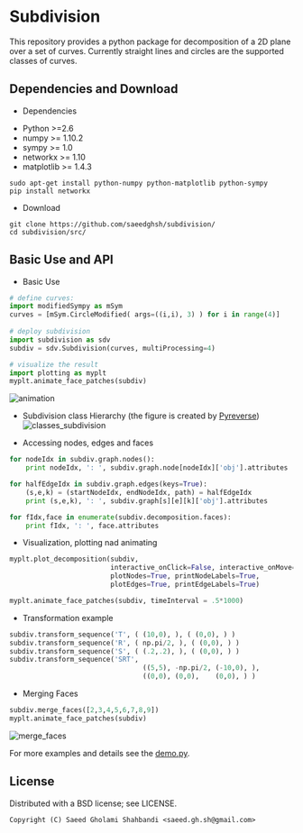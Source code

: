 Subdivision
===========
<!--- <logo src="https://github.com/saeedghsh/subdivision/blob/master/pysubdiv.png" alt="none" width="50" height="50"> --->
This repository provides a python package for decomposition of a 2D plane over a set of curves.
Currently straight lines and circles are the supported classes of curves.

Dependencies and Download
-------------------------
- Dependencies
 * Python >=2.6
 * numpy >= 1.10.2
 * sympy >= 1.0
 * networkx >= 1.10
 * matplotlib >= 1.4.3

```shell
sudo apt-get install python-numpy python-matplotlib python-sympy
pip install networkx
```

- Download
```shell
git clone https://github.com/saeedghsh/subdivision/
cd subdivision/src/
```


Basic Use and API
-----------------
- Basic Use
```python
# define curves:
import modifiedSympy as mSym
curves = [mSym.CircleModified( args=((i,i), 3) ) for i in range(4)]
 
# deploy subdivision
import subdivision as sdv
subdiv = sdv.Subdivision(curves, multiProcessing=4)

# visualize the result
import plotting as myplt
myplt.animate_face_patches(subdiv)
```
<!--- ![subdivision](https://github.com/saeedghsh/subdivision/blob/master/figures/subdivision.png)
<subdivision src="https://github.com/saeedghsh/subdivision/blob/master/figures/subdivision.png" alt="none" width="200" height="200"> --->
![animation](https://github.com/saeedghsh/subdivision/blob/master/figures/animation.gif)

- Subdivision class Hierarchy (the figure is created by [Pyreverse](https://www.logilab.org/blogentry/6883))
![classes_subdivision](https://github.com/saeedghsh/subdivision/blob/master/figures/classes_subdivision.png)
<!--- <classes_subdivision src="https://github.com/saeedghsh/subdivision/blob/master/figures/classes_subdivision.png" alt="none" width="50" height="50"> --->

- Accessing nodes, edges and faces
```python
for nodeIdx in subdiv.graph.nodes():
    print nodeIdx, ': ', subdiv.graph.node[nodeIdx]['obj'].attributes

for halfEdgeIdx in subdiv.graph.edges(keys=True):
    (s,e,k) = (startNodeIdx, endNodeIdx, path) = halfEdgeIdx
    print (s,e,k), ': ', subdiv.graph[s][e][k]['obj'].attributes

for fIdx,face in enumerate(subdiv.decomposition.faces):
    print fIdx, ': ', face.attributes
```

- Visualization, plotting nad animating
```python
myplt.plot_decomposition(subdiv,
                         interactive_onClick=False, interactive_onMove=False,
                         plotNodes=True, printNodeLabels=True,
                         plotEdges=True, printEdgeLabels=True)

myplt.animate_face_patches(subdiv, timeInterval = .5*1000)
```
<!--- ![subdivision](https://github.com/saeedghsh/subdivision/blob/master/figures/subdivision.png)
<subdivision src="https://github.com/saeedghsh/subdivision/blob/master/figures/subdivision.png" alt="none" width="50" height="50"> --->

<!--- <animation src="https://github.com/saeedghsh/subdivision/blob/master/figures/animation.png" alt="none" width="50" height="50"> --->

- Transformation example
```python
subdiv.transform_sequence('T', ( (10,0), ), ( (0,0), ) )
subdiv.transform_sequence('R', ( np.pi/2, ), ( (0,0), ) )
subdiv.transform_sequence('S', ( (.2,.2), ), ( (0,0), ) )
subdiv.transform_sequence('SRT',
                                 ((5,5), -np.pi/2, (-10,0), ),
                                 ((0,0), (0,0),    (0,0), ) )
```
<!--- ![translate](https://github.com/saeedghsh/subdivision/blob/master/figures/T.png)
<translate src="https://github.com/saeedghsh/subdivision/blob/master/figures/T.png" alt="none" width="50" height="50">
![rotate](https://github.com/saeedghsh/subdivision/blob/master/figures/R.png)
<rotate src="https://github.com/saeedghsh/subdivision/blob/master/figures/R.png" alt="none" width="50" height="50">
![scale](https://github.com/saeedghsh/subdivision/blob/master/figures/S.png)
<scale src="https://github.com/saeedghsh/subdivision/blob/master/figures/S.png" alt="none" width="50" height="50">
![SRT](https://github.com/saeedghsh/subdivision/blob/master/figures/SRT.png)
<SRT src="https://github.com/saeedghsh/subdivision/blob/master/figures/SRT.png" alt="none" width="50" height="50"> --->

<!---
- Checking sundivisions' intersection
```python
import copy
subdiv_copy = copy.copy(subdiv)
subdiv_copy.transform_sequence('R', ( np.pi/2, ), ( (0,0), ) )
subdiv_copy.transform_sequence('T', ( (-5,0), ), ( (0,0), ) )

subdiv_copy = copy.copy(subdiv)
print subdiv.decomposition.does_intersect(subdiv_new.decomposition)
print subdiv.decomposition.does_overlap(subdiv_new.decomposition)
print subdiv.decomposition.does_enclose(subdiv_new.decomposition)
```
--->

- Merging Faces
```python
subdiv.merge_faces([2,3,4,5,6,7,8,9])
myplt.animate_face_patches(subdiv)
```
![merge_faces](https://github.com/saeedghsh/subdivision/blob/master/figures/merge_faces.png)
<!--- <merge_faces src="https://github.com/saeedghsh/subdivision/blob/master/figures/merge_faces.png" alt="none" width="50" height="50"> --->

For more examples and details see the [demo.py](https://github.com/saeedghsh/subdivision/blob/master/src/demo.py).

<!---
Limitations, Bugs and TODO
--------------------------
This project is currently under development, please note that efficiency and optimallity have not been the objective of the implementation. As a consequence, the code at your disposal is not in its best shape. The objective of this implementation has been to show the concept and prototyping it.

- [ ] How to detect the overlap of two arcs?
- [ ] `Decomposition.does_intersect()`, `Decomposition.does_overlap()` and `Decomposition.does_enclose()` require the `Decomposition.superFace` not to be `None`. Which by default is!
- [ ] Include the boundary points of segments, rays and arcs as nodes so that a segment/ray/arc is full included in the graph.
- [ ] To implement: `svg_to_yaml_parser()`, `Subdivision.add_new_curves()` and `Subdivision.save_to_image()`.
- [ ] The problem with [`sympy.Circle.rotate()`] (https://github.com/sympy/sympy/issues/11743).
- [ ] `Subdivision.merge_faces()` recomputes the decomposition and hence resets face indices. This method is suitable to be called after the subdivision has been put in use, that is to say attributes have been assigned to faces. It does not reset the nodes and edge indices.
- [ ] When dealing with ray or segment (and Arc), a given point might not be on the object (out of the interval). That's why I should always check if `object.contians(point)` this appears in IPE, DPE,... so, whenever using those, make sure to consider the cases where these methods might return False instead of expected type.
- [ ] When a node after rotation is slightly off the original curve and the `curve.IPE(node.point)` returns False! For now the `object.contians(point)` check is disabled.
- [ ] Rays (and segments), eventhough different, they are rejected as similar they belong to the same line.
- [ ] It is important to reject invalide intersection points (e.g. duplicated points). In case of `Subdivision._multiProcessing` is True, the `distance_star()` is updated to reject invalid intersections resulting from arcs. But the counter part in not multi-processing should be updated to reject those wrong intersections.
- [ ] How to define the center of a face?
--->

License
-------
Distributed with a BSD license; see LICENSE.
```
Copyright (C) Saeed Gholami Shahbandi <saeed.gh.sh@gmail.com>
```

